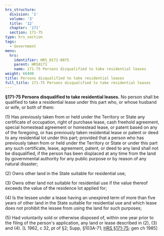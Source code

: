 ```yaml
---
hrs_structure:
  division: '1'
  volume: '3'
  title: '12'
  chapter: '171'
  section: 171-75
type: hrs_section
tags:
  - Government
menu:
  hrs:
    identifier: HRS_0171-0075
    parent: HRS0171
    name: 171-75 Persons disqualified to take residential leases
weight: 66490
title: Persons disqualified to take residential leases
full_title: 171-75 Persons disqualified to take residential leases
---
```

**§171-75 Persons disqualified to take residential leases.** No person shall be qualified to take a residential lease under this part who, or whose husband or wife, or both of them:

(1) Has previously taken from or held under the Territory or State any certificate of occupation, right of purchase lease, cash freehold agreement, special homestead agreement or homestead lease, or patent based on any of the foregoing, or has previously taken residential lease or patent or deed to any residential lot under this part; provided that a person who has previously taken from or held under the Territory or State or under this part any such certificate, lease, agreement, patent, or deed to any land shall not be disqualified, if the person has been displaced at any time from the land by governmental authority for any public purpose or by reason of any natural disaster;

(2) Owns other land in the State suitable for residential use;

(3) Owns other land not suitable for residential use if the value thereof exceeds the value of the residence lot applied for;

(4) Is the lessee under a lease having an unexpired term of more than five years of other land in the State suitable for residential use and which lease does not prohibit the lessee from using the land for such purposes;

(5) Had voluntarily sold or otherwise disposed of, within one year prior to the filing of the person's application, any land or lease described in (2), (3) and (4). [L 1962, c 32, pt of §2; Supp, §103A-71; [HRS §171-75](/title-12/chapter-171/section-171-75/); gen ch 1985]